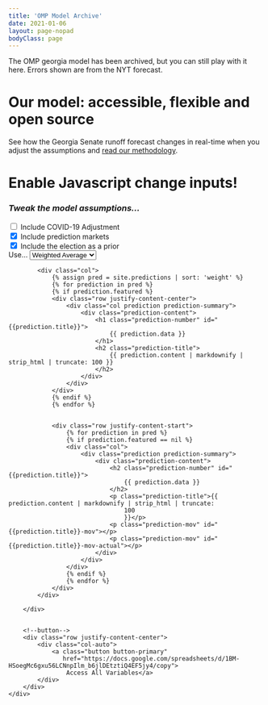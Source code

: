 ```yaml
---
title: 'OMP Model Archive'
date: 2021-01-06
layout: page-nopad
bodyClass: page
---
```


The OMP georgia model has been archived, but you can still play with it here. Errors shown are from the NYT forecast.

<p id="last-updated-actual"></p>

<div id="prediction-statics">
    <div class="container p-0 pt-3 pb-3 pb-md-5">
        <div class="row justify-content-start align-items-center">
            <div class="col">
                <h1>Our model: accessible, flexible and open source</h1>
                <p>See how the Georgia Senate runoff forecast changes in real-time when you adjust the assumptions and
                    <a href="/Modeling the Georgia Senate Runoff Elections - Model Methodology.pdf"> read our
                        methodology</a>.</p>
                <p><i id="last-updated"></i></p>
            </div>
        </div>
        <div class="row align-items-center">
            <div class="col">
                <h1>
                    <noscript>Enable Javascript change inputs!</noscript>
                </h1>
                <form>
                    <h3><i>Tweak the model assumptions...</i></h3>
                    <div class="form-check">
                        <input class="form-check-input model-switcher" type="checkbox" value="" id="covid">
                        <label class="form-check-label" for="covid">
                            Include COVID-19 Adjustment
                        </label>
                    </div>
                    <div class="form-check">
                        <input class="form-check-input model-switcher" type="checkbox" value='' id="market" checked>
                        <label class="form-check-label" for="market">
                            Include prediction markets
                        </label>
                    </div>
                    <div class="form-check">
                        <input class="form-check-input model-switcher" type="checkbox" value='' id="prior" checked>
                        <label class="form-check-label" for="prior">
                            Include the election as a prior
                        </label>
                    </div>
                    <div class="form-group">
                        <label for="average">Use...</label>
                        <select class="form-control model-switcher" id="average">
                            <option>Weighted Average</option>
                            <option>Simple Average</option>
                        </select>
                    </div>
                </form>
            </div>

            <div class="col">
                {% assign pred = site.predictions | sort: 'weight' %}
                {% for prediction in pred %}
                {% if prediction.featured %}
                <div class="row justify-content-center">
                    <div class="col prediction prediction-summary">
                        <div class="prediction-content">
                            <h1 class="prediction-number" id="{{prediction.title}}">
                                {{ prediction.data }}
                            </h1>
                            <h2 class="prediction-title">
                                {{ prediction.content | markdownify | strip_html | truncate: 100 }}
                            </h2>
                        </div>
                    </div>
                </div>
                {% endif %}
                {% endfor %}


                <div class="row justify-content-start">
                    {% for prediction in pred %}
                    {% if prediction.featured == nil %}
                    <div class="col">
                        <div class="prediction prediction-summary">
                            <div class="prediction-content">
                                <h2 class="prediction-number" id="{{prediction.title}}">
                                    {{ prediction.data }}
                                </h2>
                                <p class="prediction-title">{{ prediction.content | markdownify | strip_html | truncate:
                                    100
                                    }}</p>
                                <p class="prediction-mov" id="{{prediction.title}}-mov"></p>
                                <p class="prediction-mov" id="{{prediction.title}}-mov-actual"></p>
                            </div>
                        </div>
                    </div>
                    {% endif %}
                    {% endfor %}
                </div>
            </div>

        </div>


        <!--button-->
        <div class="row justify-content-center">
            <div class="col-auto">
                <a class="button button-primary"
                   href="https://docs.google.com/spreadsheets/d/1BM-HSoegMc6gxu56LCNnpIlm_b6jlDEtztiQ4EF5jy4/copy">
                    Access All Variables</a>
            </div>
        </div>
    </div>
</div>

<script src="/assets/js/model-switcher-archive.js"></script>
